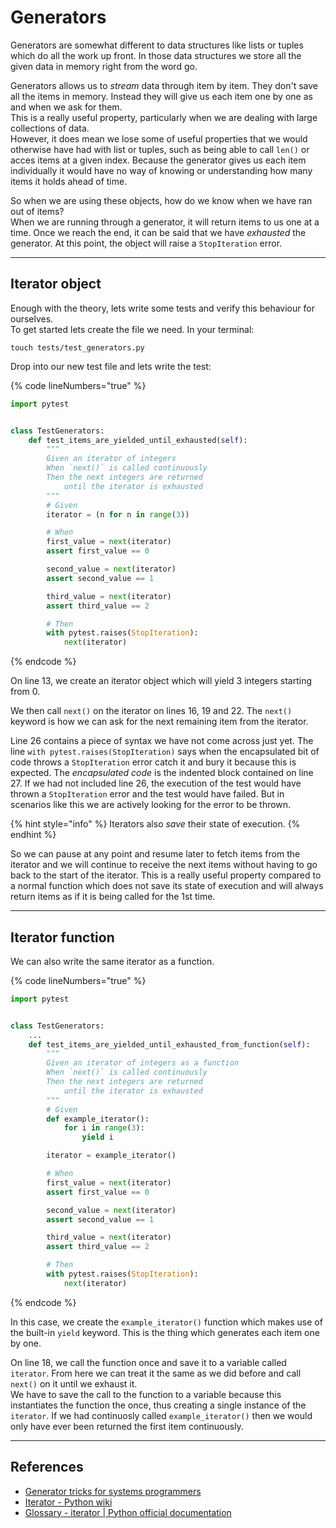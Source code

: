 # Generators

Generators are somewhat different to data structures like lists or tuples which do all the work up front. In those data structures we store all the given data in memory right from the word go.

Generators allows us to _stream_ data through item by item. They don't save all the items in memory. Instead they will give us each item one by one as and when we ask for them.\
This is a really useful property, particularly when we are dealing with large collections of data.\
However, it does mean we lose some of useful properties that we would otherwise have had with list or tuples, such as being able to call `len()` or acces items at a given index. Because the generator gives us each item individually it would have no way of knowing or understanding how many items it holds ahead of time.

So when we are using these objects, how do we know when we have ran out of items?\
When we are running through a generator, it will return items to us one at a time. Once we reach the end, it can be said that we have _exhausted_ the generator. At this point, the object will raise a `StopIteration` error.

***

## Iterator object

Enough with the theory, lets write some tests and verify this behaviour for ourselves.\
To get started lets create the file we need. In your terminal:

```
touch tests/test_generators.py
```

Drop into our new test file and lets write the test:

{% code lineNumbers="true" %}
```python
import pytest


class TestGenerators:
    def test_items_are_yielded_until_exhausted(self):
        """
        Given an iterator of integers
        When `next()` is called continuously
        Then the next integers are returned
            until the iterator is exhausted
        """
        # Given
        iterator = (n for n in range(3))

        # When
        first_value = next(iterator)
        assert first_value == 0

        second_value = next(iterator)
        assert second_value == 1

        third_value = next(iterator)
        assert third_value == 2

        # Then
        with pytest.raises(StopIteration):
            next(iterator)
```
{% endcode %}

On line 13, we create an iterator object which will yield 3 integers starting from 0.

We then call `next()` on the iterator on lines 16, 19 and 22. The `next()` keyword is how we can ask for the next remaining item from the iterator.

Line 26 contains a piece of syntax we have not come across just yet. The line `with pytest.raises(StopIteration)` says when the encapsulated bit of code throws a `StopIteration` error catch it and bury it because this is expected. The _encapsulated code_ is the indented block contained on line 27. If we had not included line 26, the execution of the test would have thrown a `StopIteration` error and the test would have failed. But in scenarios like this we are actively looking for the error to be thrown.

{% hint style="info" %}
Iterators also _save_ their state of execution.
{% endhint %}

So we can pause at any point and resume later to fetch items from the iterator and we will continue to receive the next items without having to go back to the start of the iterator. This is a really useful property compared to a normal function which does not save its state of execution and will always return items as if it is being called for the 1st time.

***

## Iterator function

We can also write the same iterator as a function.

{% code lineNumbers="true" %}
```python
import pytest


class TestGenerators:
    ...
    def test_items_are_yielded_until_exhausted_from_function(self):
        """
        Given an iterator of integers as a function
        When `next()` is called continuously
        Then the next integers are returned
            until the iterator is exhausted
        """
        # Given
        def example_iterator():
            for i in range(3):
                yield i

        iterator = example_iterator()

        # When
        first_value = next(iterator)
        assert first_value == 0

        second_value = next(iterator)
        assert second_value == 1

        third_value = next(iterator)
        assert third_value == 2

        # Then
        with pytest.raises(StopIteration):
            next(iterator)
```
{% endcode %}

In this case, we create the `example_iterator()` function which makes use of the built-in `yield` keyword. This is the thing which generates each item one by one.

On line 18, we call the function once and save it to a variable called `iterator`. From here we can treat it the same as we did before and call `next()` on it until we exhaust it.\
We have to save the call to the function to a variable because this instantiates the function the once, thus creating a single instance of the `iterator`. If we had continuosly called `example_iterator()` then we would only have ever been returned the first item continuously.&#x20;

***

## References

* [Generator tricks for systems programmers](http://www.dabeaz.com/generators/)
* [Iterator - Python wiki](https://wiki.python.org/moin/Iterator)
* [Glossary - iterator | Python official documentation](https://docs.python.org/3/glossary.html#term-iterator)
